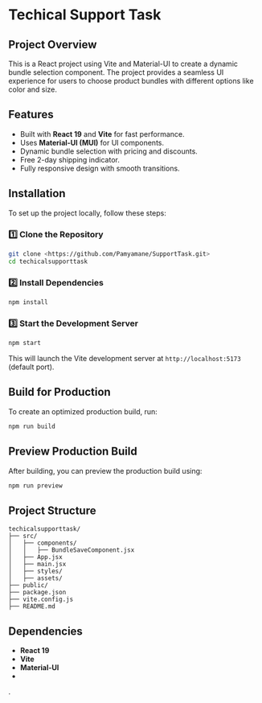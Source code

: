 # Techical Support Task

## Project Overview
This is a React project using Vite and Material-UI to create a dynamic bundle selection component. The project provides a seamless UI experience for users to choose product bundles with different options like color and size.

## Features
- Built with **React 19** and **Vite** for fast performance.
- Uses **Material-UI (MUI)** for UI components.
- Dynamic bundle selection with pricing and discounts.
- Free 2-day shipping indicator.
- Fully responsive design with smooth transitions.

## Installation
To set up the project locally, follow these steps:

### 1️⃣ Clone the Repository
```sh
git clone <https://github.com/Pamyamane/SupportTask.git>
cd techicalsupporttask
```

### 2️⃣ Install Dependencies
```sh
npm install
```

### 3️⃣ Start the Development Server
```sh
npm start
```
This will launch the Vite development server at `http://localhost:5173` (default port).

## Build for Production
To create an optimized production build, run:
```sh
npm run build
```

## Preview Production Build
After building, you can preview the production build using:
```sh
npm run preview
```

## Project Structure
```
techicalsupporttask/
├── src/
│   ├── components/
│   │   ├── BundleSaveComponent.jsx
│   ├── App.jsx
│   ├── main.jsx
│   ├── styles/
│   ├── assets/
├── public/
├── package.json
├── vite.config.js
├── README.md
```

## Dependencies
- **React 19**
- **Vite**
- **Material-UI**
-



.

